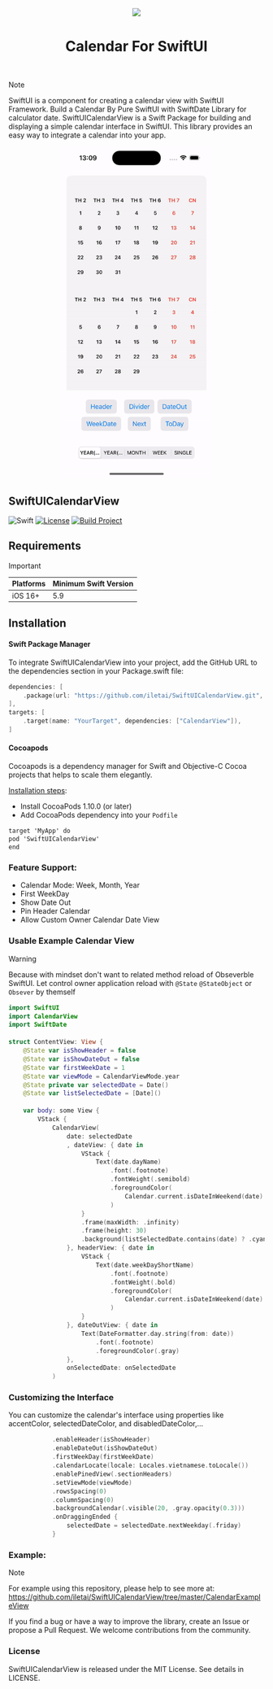 <p align="center">
<img src="https://github.com/iletai/SwiftUICalendarView/assets/26614687/cc7b3b91-73ff-4195-9377-4ece5fd299fe" height="128">
<h1 align="center">Calendar For SwiftUI</h1>
</p>

<p align="center">
<a aria-label="Follow Me on Instagram" href="https://www.instagram.com/tai.lqt" target="_blank">
    <img alt="" src="https://github.com/iletai/SwiftUICalendarView/assets/26614687/176e7212-8803-459a-8940-d209c7177643" height="28">
</a>
</p>

> [!NOTE]
> SwiftUI is a component for creating a calendar view with SwiftUI Framework.
> Build a Calendar By Pure SwiftUI with SwiftDate Library for calculator date. SwiftUICalendarView is a Swift Package for building and displaying a simple calendar interface in SwiftUI. This library provides an easy way to integrate a calendar into your app.

<p align="center">
<img width="300" alt="github-banner" src="screenshot.gif" class="center">
</p>

## SwiftUICalendarView

![Swift](https://img.shields.io/badge/Swift-5.9-orange.svg)
[![License](https://img.shields.io/badge/License-MIT-blue.svg)](LICENSE)
[![Build Project](https://github.com/iletai/SwiftUICalendarView/actions/workflows/build_master.yml/badge.svg?branch=master)](https://github.com/iletai/SwiftUICalendarView/actions/workflows/build_master.yml)

## Requirements

> [!IMPORTANT]
> | **Platforms** | **Minimum Swift Version** |
> |:----------|:----------|
> | iOS 16+ | 5.9 |



## Installation

#### Swift Package Manager

To integrate SwiftUICalendarView into your project, add the GitHub URL to the dependencies section in your Package.swift file:

```swift
dependencies: [
    .package(url: "https://github.com/iletai/SwiftUICalendarView.git", from: "v1.4.11"),
],
targets: [
    .target(name: "YourTarget", dependencies: ["CalendarView"]),
]
```

#### Cocoapods
Cocoapods is a dependency manager for Swift and Objective-C Cocoa projects that helps to scale them elegantly.

[Installation steps](https://cocoapods.org/pods/SwiftUICalendarView):
- Install CocoaPods 1.10.0 (or later)
- Add CocoaPods dependency into your `Podfile`   

```shell
target 'MyApp' do
pod 'SwiftUICalendarView'
end
```


### Feature Support: 
- Calendar Mode: Week, Month, Year
- First WeekDay
- Show Date Out
- Pin Header Calendar
- Allow Custom Owner Calendar Date View


### Usable Example Calendar View

> [!WARNING]
> Because with mindset don't want to related method reload of Obseverble SwiftUI.
> Let control owner application reload with `@State` `@StateObject` or `Obsever` by themself

```swift
import SwiftUI
import CalendarView
import SwiftDate

struct ContentView: View {
    @State var isShowHeader = false
    @State var isShowDateOut = false
    @State var firstWeekDate = 1
    @State var viewMode = CalendarViewMode.year
    @State private var selectedDate = Date()
    @State var listSelectedDate = [Date]()

    var body: some View {
        VStack {
            CalendarView(
                date: selectedDate
                , dateView: { date in
                    VStack {
                        Text(date.dayName)
                            .font(.footnote)
                            .fontWeight(.semibold)
                            .foregroundColor(
                                Calendar.current.isDateInWeekend(date) ? .red : .black
                            )
                    }
                    .frame(maxWidth: .infinity)
                    .frame(height: 30)
                    .background(listSelectedDate.contains(date) ? .cyan : .clear)
                }, headerView: { date in
                    VStack {
                        Text(date.weekDayShortName)
                            .font(.footnote)
                            .fontWeight(.bold)
                            .foregroundColor(
                                Calendar.current.isDateInWeekend(date) ? .red : .black
                            )
                    }
                }, dateOutView: { date in
                    Text(DateFormatter.day.string(from: date))
                        .font(.footnote)
                        .foregroundColor(.gray)
                },
                onSelectedDate: onSelectedDate
            )
```

### Customizing the Interface
You can customize the calendar's interface using properties like accentColor, selectedDateColor, and disabledDateColor,...
```swift
            .enableHeader(isShowHeader)
            .enableDateOut(isShowDateOut)
            .firstWeekDay(firstWeekDate)
            .calendarLocate(locale: Locales.vietnamese.toLocale())
            .enablePinedView(.sectionHeaders)
            .setViewMode(viewMode)
            .rowsSpacing(0)
            .columnSpacing(0)
            .backgroundCalendar(.visible(20, .gray.opacity(0.3)))
            .onDraggingEnded {
                selectedDate = selectedDate.nextWeekday(.friday)
            }
```

### Example:
> [!NOTE]
> For example using this repository, please help to see more at: https://github.com/iletai/SwiftUICalendarView/tree/master/CalendarExampleView

If you find a bug or have a way to improve the library, create an Issue or propose a Pull Request. We welcome contributions from the community.

### License
SwiftUICalendarView is released under the MIT License. See details in LICENSE.
